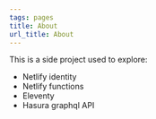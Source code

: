 ```yaml
---
tags: pages
title: About
url_title: About
---
```


This is a side project used to explore:
- Netlify identity 
- Netlify functions 
- Eleventy
- Hasura graphql API